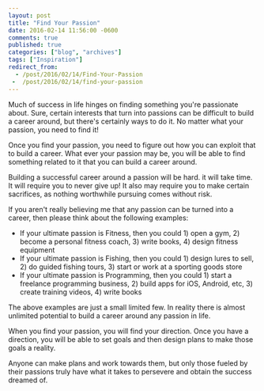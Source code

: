 ```yaml
---
layout: post
title: "Find Your Passion"
date: 2016-02-14 11:56:00 -0600
comments: true
published: true
categories: ["blog", "archives"]
tags: ["Inspiration"]
redirect_from: 
  - /post/2016/02/14/Find-Your-Passion
 -  /post/2016/02/14/find-your-passion
---
```

<!-- more -->
<p>Much of success in life hinges on finding something you're passionate about. Sure, certain interests that turn into passions can be difficult to build a career around, but there's certainly ways to do it. No matter what your passion, you need to find it!</p>
<p>Once you find your passion, you need to figure out how you can exploit that to build a career. What ever your passion may be, you will be able to find something related to it that you can build a career around.</p>
<p>Building a successful career around a passion will be hard. it will take time. It will require you to never give up! It also may require you to make certain sacrifices, as nothing worthwhile pursuing comes without risk.</p>
<p>If you aren't really believing me that any passion can be turned into a career, then please think about the following examples:</p>
<ul>
<li>If your ultimate passion is Fitness, then you could 1) open a gym, 2) become a personal fitness coach, 3) write books, 4) design fitness equipment</li>
<li>If your ultimate passion is Fishing, then you could 1) design lures to sell, 2) do guided fishing tours, 3) start or work at a sporting goods store</li>
<li>If your ultimate passion is Programming, then you could 1) start a freelance programming business, 2) build apps for iOS, Android, etc, 3) create training videos, 4) write books</li>
</ul>
<p>The above examples are just a small limited few. In reality there is almost unlimited potential to build a career around any passion in life.</p>
<p>When you find your passion, you will find your direction. Once you have a direction, you will be able to set goals and then design plans to make those goals a reality.</p>
<p>Anyone can make plans and work towards them, but only those fueled by their passions truly have what it takes to persevere and obtain the success dreamed of.</p>
